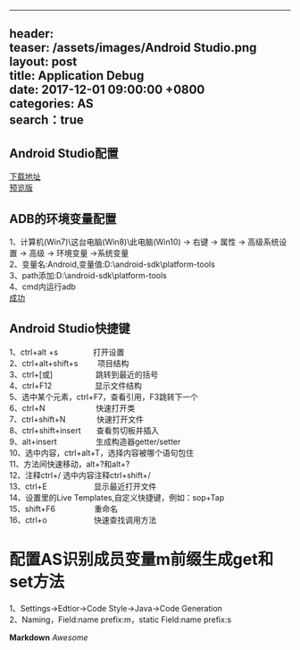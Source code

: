 
---   
header:  
  teaser: /assets/images/Android Studio.png  
layout: post  
title: Application Debug  
date: 2017-12-01 09:00:00 +0800  
categories: AS  
search：true
---  

## Android Studio配置

[下载地址](https://developer.android.com/studio/index.html)  
[预览版](https://developer.android.com/studio/preview/index.html)

## ADB的环境变量配置

1、计算机(Win7)\这台电脑(Win8)\此电脑(Win10) -> 右键 -> 属性 -> 高级系统设置 -> 高级 -> 环境变量 ->系统变量  
2、变量名:Android,变量值:D:\android-sdk\platform-tools  
3、path添加:D:\android-sdk\platform-tools  
4、cmd内运行adb  
[成功](http://images2015.cnblogs.com/blog/805379/201703/805379-20170316002855745-310289725.png)  

## Android Studio快捷键

1、ctrl+alt +s&ensp;&ensp;&ensp;&ensp;&ensp;&ensp;&ensp;&ensp;&ensp;打开设置  
2、ctrl+alt+shift+s&ensp;&ensp;&ensp;&ensp;&ensp;项目结构  
3、ctrl+[或]&ensp;&ensp;&ensp;&ensp;&ensp;&ensp;&ensp;&ensp;&ensp;&ensp;&ensp;跳转到最近的括号   
4、ctrl+F12&ensp;&ensp;&ensp;&ensp;&ensp;&ensp;&ensp;&ensp;&ensp;&ensp;&ensp;显示文件结构  
5、选中某个元素，ctrl+F7，查看引用，F3跳转下一个   
6、ctrl+N&ensp;&ensp;&ensp;&ensp;&ensp;&ensp;&ensp;&ensp;&ensp;&ensp;&ensp;&ensp;&ensp;快速打开类   
7、ctrl+shift+N&ensp;&ensp;&ensp;&ensp;&ensp;&ensp;&ensp;&ensp;快速打开文件   
8、ctrl+shift+insert&ensp;&ensp;&ensp;&ensp;查看剪切板并插入   
9、alt+insert&ensp;&ensp;&ensp;&ensp;&ensp;&ensp;&ensp;&ensp;&ensp;&ensp;生成构造器getter/setter   
10、选中内容，ctrl+alt+T，选择内容被哪个语句包住   
11、方法间快速移动，alt+?和alt+?   
12、注释ctrl+/ 选中内容注释ctrl+shift+/   
13、ctrl+E&ensp;&ensp;&ensp;&ensp;&ensp;&ensp;&ensp;&ensp;&ensp;&ensp;&ensp;&ensp;显示最近打开文件   
14、设置里的Live Templates,自定义快捷键，例如：sop+Tap   
15、shift+F6&ensp;&ensp;&ensp;&ensp;&ensp;&ensp;&ensp;&ensp;&ensp;&ensp;重命名  
16、ctrl+o&ensp;&ensp;&ensp;&ensp;&ensp;&ensp;&ensp;&ensp;&ensp;&ensp;&ensp;&ensp;快速查找调用方法 

# 配置AS识别成员变量m前缀生成get和set方法

1、Settings->Edtior->Code Style->Java->Code Generation   
2、Naming，Field:name prefix:m，static Field:name prefix:s  

**Markdown**
*Awesome*
